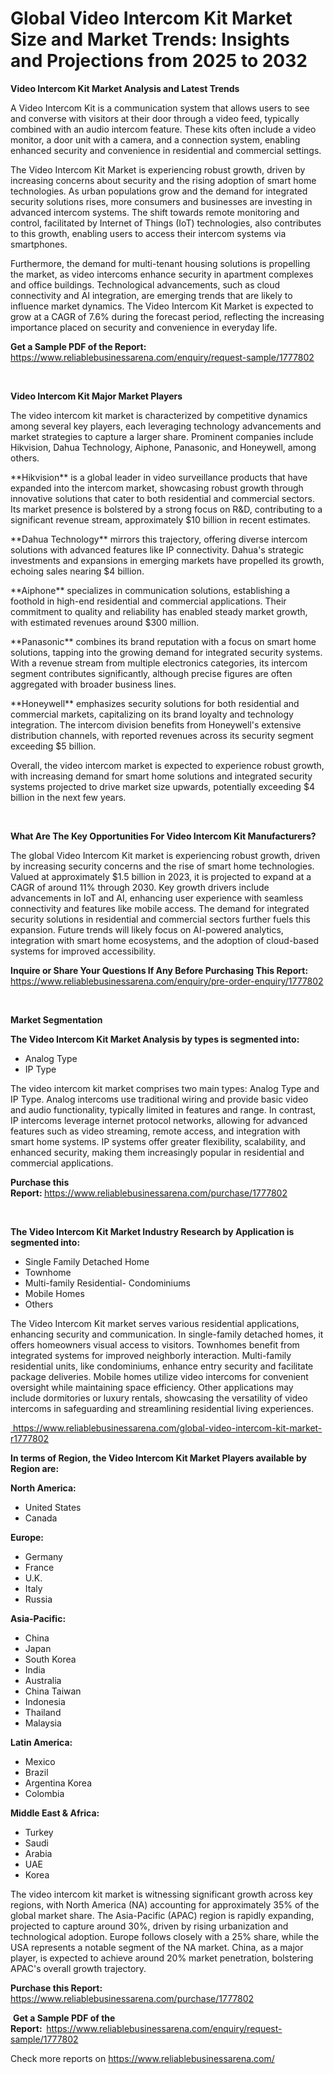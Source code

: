<p><h1>Global Video Intercom Kit Market Size and Market Trends: Insights and Projections from 2025 to 2032</h1></p><p><strong>Video Intercom Kit Market Analysis and Latest Trends</strong></p>
<p><p>A Video Intercom Kit is a communication system that allows users to see and converse with visitors at their door through a video feed, typically combined with an audio intercom feature. These kits often include a video monitor, a door unit with a camera, and a connection system, enabling enhanced security and convenience in residential and commercial settings.</p><p>The Video Intercom Kit Market is experiencing robust growth, driven by increasing concerns about security and the rising adoption of smart home technologies. As urban populations grow and the demand for integrated security solutions rises, more consumers and businesses are investing in advanced intercom systems. The shift towards remote monitoring and control, facilitated by Internet of Things (IoT) technologies, also contributes to this growth, enabling users to access their intercom systems via smartphones.</p><p>Furthermore, the demand for multi-tenant housing solutions is propelling the market, as video intercoms enhance security in apartment complexes and office buildings. Technological advancements, such as cloud connectivity and AI integration, are emerging trends that are likely to influence market dynamics. The Video Intercom Kit Market is expected to grow at a CAGR of 7.6% during the forecast period, reflecting the increasing importance placed on security and convenience in everyday life.</p></p>
<p><strong>Get a Sample PDF of the Report:&nbsp;</strong> <a href="https://www.reliablebusinessarena.com/enquiry/request-sample/1777802?utm_campaign=2928&utm_medium=2&utm_source=Github&utm_content=ia&utm_term=09042025&utm_id=video-intercom-kit">https://www.reliablebusinessarena.com/enquiry/request-sample/1777802</a></p>
<p>&nbsp;</p>
<p><strong>Video Intercom Kit Major Market Players</strong></p>
<p><p>The video intercom kit market is characterized by competitive dynamics among several key players, each leveraging technology advancements and market strategies to capture a larger share. Prominent companies include Hikvision, Dahua Technology, Aiphone, Panasonic, and Honeywell, among others.</p><p>**Hikvision** is a global leader in video surveillance products that have expanded into the intercom market, showcasing robust growth through innovative solutions that cater to both residential and commercial sectors. Its market presence is bolstered by a strong focus on R&D, contributing to a significant revenue stream, approximately $10 billion in recent estimates.</p><p>**Dahua Technology** mirrors this trajectory, offering diverse intercom solutions with advanced features like IP connectivity. Dahua's strategic investments and expansions in emerging markets have propelled its growth, echoing sales nearing $4 billion.</p><p>**Aiphone** specializes in communication solutions, establishing a foothold in high-end residential and commercial applications. Their commitment to quality and reliability has enabled steady market growth, with estimated revenues around $300 million.</p><p>**Panasonic** combines its brand reputation with a focus on smart home solutions, tapping into the growing demand for integrated security systems. With a revenue stream from multiple electronics categories, its intercom segment contributes significantly, although precise figures are often aggregated with broader business lines.</p><p>**Honeywell** emphasizes security solutions for both residential and commercial markets, capitalizing on its brand loyalty and technology integration. The intercom division benefits from Honeywell's extensive distribution channels, with reported revenues across its security segment exceeding $5 billion.</p><p>Overall, the video intercom market is expected to experience robust growth, with increasing demand for smart home solutions and integrated security systems projected to drive market size upwards, potentially exceeding $4 billion in the next few years.</p></p>
<p>&nbsp;</p>
<p><strong>What Are The Key Opportunities For Video Intercom Kit Manufacturers?</strong></p>
<p><p>The global Video Intercom Kit market is experiencing robust growth, driven by increasing security concerns and the rise of smart home technologies. Valued at approximately $1.5 billion in 2023, it is projected to expand at a CAGR of around 11% through 2030. Key growth drivers include advancements in IoT and AI, enhancing user experience with seamless connectivity and features like mobile access. The demand for integrated security solutions in residential and commercial sectors further fuels this expansion. Future trends will likely focus on AI-powered analytics, integration with smart home ecosystems, and the adoption of cloud-based systems for improved accessibility.</p></p>
<p><strong>Inquire or Share Your Questions If Any Before Purchasing This Report:</strong> <a href="https://www.reliablebusinessarena.com/enquiry/pre-order-enquiry/1777802?utm_campaign=2928&utm_medium=2&utm_source=Github&utm_content=ia&utm_term=09042025&utm_id=video-intercom-kit">https://www.reliablebusinessarena.com/enquiry/pre-order-enquiry/1777802</a></p>
<p>&nbsp;</p>
<p><strong>Market Segmentation</strong></p>
<p><strong>The Video Intercom Kit Market Analysis by types is segmented into:</strong></p>
<p><ul><li>Analog Type</li><li>IP Type</li></ul></p>
<p><p>The video intercom kit market comprises two main types: Analog Type and IP Type. Analog intercoms use traditional wiring and provide basic video and audio functionality, typically limited in features and range. In contrast, IP intercoms leverage internet protocol networks, allowing for advanced features such as video streaming, remote access, and integration with smart home systems. IP systems offer greater flexibility, scalability, and enhanced security, making them increasingly popular in residential and commercial applications.</p></p>
<p><strong>Purchase this Report:&nbsp;</strong><a href="https://www.reliablebusinessarena.com/purchase/1777802?utm_campaign=2928&utm_medium=2&utm_source=Github&utm_content=ia&utm_term=09042025&utm_id=video-intercom-kit">https://www.reliablebusinessarena.com/purchase/1777802</a></p>
<p>&nbsp;</p>
<p><strong>The Video Intercom Kit Market Industry Research by Application is segmented into:</strong></p>
<p><ul><li>Single Family Detached Home</li><li>Townhome</li><li>Multi-family Residential- Condominiums</li><li>Mobile Homes</li><li>Others</li></ul></p>
<p><p>The Video Intercom Kit market serves various residential applications, enhancing security and communication. In single-family detached homes, it offers homeowners visual access to visitors. Townhomes benefit from integrated systems for improved neighborly interaction. Multi-family residential units, like condominiums, enhance entry security and facilitate package deliveries. Mobile homes utilize video intercoms for convenient oversight while maintaining space efficiency. Other applications may include dormitories or luxury rentals, showcasing the versatility of video intercoms in safeguarding and streamlining residential living experiences.</p></p>
<p><a href="https://www.reliablebusinessarena.com/global-video-intercom-kit-market-r1777802?utm_campaign=2928&utm_medium=2&utm_source=Github&utm_content=ia&utm_term=09042025&utm_id=video-intercom-kit">&nbsp;https://www.reliablebusinessarena.com/global-video-intercom-kit-market-r1777802</a></p>
<p><strong>In terms of Region, the Video Intercom Kit Market Players available by Region are:</strong></p>
<p>
    <p> <strong> North America: </strong>
        <ul>
            <li>United States</li>
            <li>Canada</li>
        </ul>
        </p> 
    <p> <strong> Europe: </strong>
        <ul>
            <li>Germany</li>
            <li>France</li>
            <li>U.K.</li>
            <li>Italy</li>
            <li>Russia</li>
        </ul>
        </p> 
    <p> <strong> Asia-Pacific: </strong>
        <ul>
            <li>China</li>
            <li>Japan</li>
            <li>South Korea</li>
            <li>India</li>
            <li>Australia</li>
            <li>China Taiwan</li>
            <li>Indonesia</li>
            <li>Thailand</li>
            <li>Malaysia</li>
        </ul>
        </p> 
    <p> <strong> Latin America: </strong>
        <ul>
            <li>Mexico</li>
            <li>Brazil</li>
            <li>Argentina Korea</li>
            <li>Colombia</li>
        </ul>
        </p> 
    <p> <strong> Middle East & Africa: </strong>
        <ul>
            <li>Turkey</li>
            <li>Saudi</li>
            <li>Arabia</li>
            <li>UAE</li>
            <li>Korea</li>
        </ul>
    </p>
    </p>
<p><p>The video intercom kit market is witnessing significant growth across key regions, with North America (NA) accounting for approximately 35% of the global market share. The Asia-Pacific (APAC) region is rapidly expanding, projected to capture around 30%, driven by rising urbanization and technological adoption. Europe follows closely with a 25% share, while the USA represents a notable segment of the NA market. China, as a major player, is expected to achieve around 20% market penetration, bolstering APAC's overall growth trajectory.</p></p>
<p><strong>Purchase this Report: </strong><a href="https://www.reliablebusinessarena.com/purchase/1777802?utm_campaign=2928&utm_medium=2&utm_source=Github&utm_content=ia&utm_term=09042025&utm_id=video-intercom-kit">https://www.reliablebusinessarena.com/purchase/1777802</a></p>
<p>&nbsp;<strong>Get a Sample PDF of the Report:&nbsp;&nbsp;</strong><a href="https://www.reliablebusinessarena.com/enquiry/request-sample/1777802?utm_campaign=2928&utm_medium=2&utm_source=Github&utm_content=ia&utm_term=09042025&utm_id=video-intercom-kit">https://www.reliablebusinessarena.com/enquiry/request-sample/1777802</a></p>
<p><strong></strong></p>
<p>Check more reports on <a href="https://www.reliablebusinessarena.com/?utm_campaign=2928&utm_medium=2&utm_source=Github&utm_content=ia&utm_term=09042025&utm_id=video-intercom-kit">https://www.reliablebusinessarena.com/</a></p>